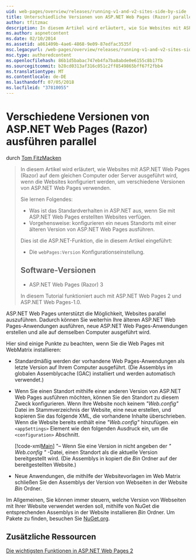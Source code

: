```yaml
---
uid: web-pages/overview/releases/running-v1-and-v2-sites-side-by-side
title: Unterschiedliche Versionen von ASP.NET Web Pages (Razor) parallel ausführen | Microsoft-Dokumentation
author: tfitzmac
description: In diesem Artikel wird erläutert, wie Sie Websites mit ASP.NET Web Pages (Razor) auf dem gleichen Computer oder Server ausführen, wenn die Websites konfiguriert werden, um verschiedene Versionen verwenden...
ms.author: aspnetcontent
ms.date: 02/10/2014
ms.assetid: a861409b-4ae6-4868-9e09-87edfac3535f
msc.legacyurl: /web-pages/overview/releases/running-v1-and-v2-sites-side-by-side
msc.type: authoredcontent
ms.openlocfilehash: 86b1d5babac747eb4fa7ba8abde0e6155c8b17fb
ms.sourcegitcommit: b28cd0313af316c051c2ff8549865bff67f2fbb4
ms.translationtype: MT
ms.contentlocale: de-DE
ms.lasthandoff: 07/05/2018
ms.locfileid: "37810055"
---
```

<a name="running-different-versions-of-aspnet-web-pages-razor-side-by-side"></a>Verschiedene Versionen von ASP.NET Web Pages (Razor) ausführen parallel
====================
durch [Tom FitzMacken](https://github.com/tfitzmac)

> In diesem Artikel wird erläutert, wie Websites mit ASP.NET Web Pages (Razor) auf dem gleichen Computer oder Server ausgeführt wird, wenn die Websites konfiguriert werden, um verschiedene Versionen von ASP.NET Web Pages verwenden.
> 
> Sie lernen Folgendes:
> 
> - Was ist das Standardverhalten in ASP.NET aus, wenn Sie mit ASP.NET Web Pages erstellten Websites verfügen.
> - Vorgehensweise: konfigurieren ein neues Standorts mit einer älteren Version von ASP.NET Web Pages ausführen.
>   
> 
> Dies ist die ASP.NET-Funktion, die in diesem Artikel eingeführt:
> 
> - Die `webPages:Version` Konfigurationseinstellung.
>   
> 
> ## <a name="software-versions"></a>Software-Versionen
> 
> 
> - ASP.NET Web Pages (Razor) 3
>   
> 
> In diesem Tutorial funktioniert auch mit ASP.NET Web Pages 2 und ASP.NET Web Pages-1.0.


ASP.NET Web Pages unterstützt die Möglichkeit, Websites parallel auszuführen. Dadurch können Sie weiterhin Ihre älteren ASP.NET Web Pages-Anwendungen ausführen, neue ASP.NET Web Pages-Anwendungen erstellen und alle auf demselben Computer ausgeführt wird.

Hier sind einige Punkte zu beachten, wenn Sie die Web Pages mit WebMatrix installieren:

- Standardmäßig werden der vorhandene Web Pages-Anwendungen als letzte Version auf Ihrem Computer ausgeführt. (Die Assemblys im globalen Assemblycache (GAC) installiert und werden automatisch verwendet.)
- Wenn Sie einen Standort mithilfe einer anderen Version von ASP.NET Web Pages ausführen möchten, können Sie den Standort zu diesem Zweck konfigurieren. Wenn Ihre Website noch keinem *"Web.config"* Datei im Stammverzeichnis der Website, eine neue erstellen, und kopieren Sie das folgende XML, die vorhandene Inhalte überschrieben. Wenn die Website bereits enthält eine *"Web.config"* hinzufügen. ein `<appSettings>` Element wie den folgenden Ausdruck ein, um die `<configuration>` Abschnitt.

    [!code-xml[Main](running-v1-and-v2-sites-side-by-side/samples/sample1.xml)]
  "– Wenn Sie eine Version in nicht angeben der *" Web.config "* -Datei, einen Standort als die aktuelle Version bereitgestellt wird. (Die Assemblys in kopiert die *Bin* Ordner auf der bereitgestellten Website.)
- Neue Anwendungen, die mithilfe der Websitevorlagen im Web Matrix schließen Sie den Assemblys der Version von Webseiten in der Website *Bin* Ordner.

Im Allgemeinen, Sie können immer steuern, welche Version von Webseiten mit Ihrer Website verwendet werden soll, mithilfe von NuGet die entsprechenden Assemblys in der Website installieren *Bin* Ordner. Um Pakete zu finden, besuchen Sie [NuGet.org](http://NuGet.org).

## <a name="additional-resources"></a>Zusätzliche Ressourcen

[Die wichtigsten Funktionen in ASP.NET Web Pages 2](top-features-in-web-pages-2.md)
